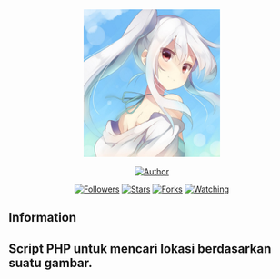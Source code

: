 <div align="center">
<img src="https://github.com/Kotzyy/Kotzyy/raw/master/profile.jpg?raw=true" lt="GeoImages"width="240" height="260" />
<p align="center">
  <a href="https://github.com/Kotzyy"><img title="Author" src="https://img.shields.io/badge/Author-Kotzyy-purple.svg?style=for-the-badge&logo=github" /></a>
</p>
<p align="center">
<a href="https://github.com/Kotzyy/"><img title="Followers" src="https://img.shields.io/github/followers/Kotzyy?color=blue&style=flat-square"></a>
<a href="https://github.com/Kotzyy/"><img title="Stars" src="https://img.shields.io/github/stars/Kotzyy/Geo-Images?color=red&style=flat-square"></a>
<a href="https://github.com/Kotzyy/"><img title="Forks" src="https://img.shields.io/github/forks/Kotzyy/Geo-Images?color=red&style=flat-square"></a>
<a href="https://github.com/Kotzyy/"><img title="Watching" src="https://img.shields.io/github/watchers/Kotzyy/Geo-Images?label=Watchers&color=blue&style=flat-square"></a>
</p>


</div>

## Information

## Script PHP untuk mencari lokasi berdasarkan suatu gambar.
